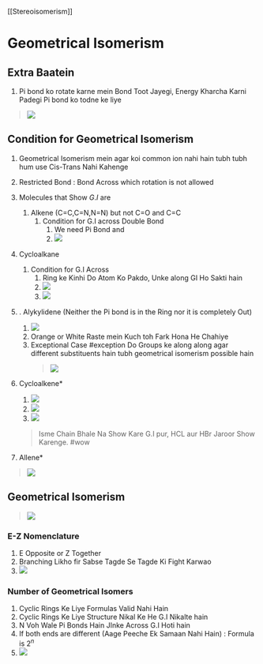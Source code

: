 [[Stereoisomerism]]
# Geometrical Isomerism
## Extra Baatein
1. Pi bond ko rotate karne mein Bond Toot Jayegi, Energy Kharcha Karni Padegi Pi bond ko todne ke liye
>![](https://i.imgur.com/snZTlWw.png)


## Condition for Geometrical Isomerism
1. Geometrical Isomerism mein agar koi common ion nahi hain tubh tubh hum use Cis-Trans Nahi Kahenge
1. Restricted Bond : Bond Across which rotation is not allowed
2. Molecules that Show $G.I$ are
	1. Alkene (C=C,C=N,N=N) but not C=O and C=C
		1. Condition for G.I across Double Bond
			1. We need Pi Bond and
			2. ![](https://i.imgur.com/JMYlR98.png)

2. Cycloalkane
	1. Condition for G.I Across
		1. Ring ke Kinhi Do Atom Ko Pakdo, Unke along GI Ho Sakti hain
		2. ![](https://i.imgur.com/73cCf8x.png)
		3. ![](https://i.imgur.com/PK9kOJ5.png)



3. . Alykylidene (Neither the Pi bond is in the Ring nor it is completely Out)
	1. ![](https://i.imgur.com/ZY8lYDF.png)
	2. Orange or White Raste mein Kuch toh Fark Hona He Chahiye
	3. Exceptional Case #exception  Do Groups ke along along agar different substituents hain tubh geometrical isomerism possible hain
		>![](https://i.imgur.com/xXmPaqs.png)

4. Cycloalkene*
	1. ![](https://i.imgur.com/Ki0QCj9.png)
	2. ![](https://i.imgur.com/7jbVXWj.png)
	3. ![](https://i.imgur.com/uyPw9It.png) 
	>Isme Chain Bhale Na Show Kare G.I pur, HCL aur HBr Jaroor Show Karenge.
	>#wow 
 

5. Allene*
>![](https://i.imgur.com/QP8Hyqp.png)

## Geometrical Isomerism
>![](https://i.imgur.com/thkDUuF.png)

### E-Z Nomenclature
1. E Opposite or Z Together
2. Branching Likho fir Sabse Tagde Se Tagde Ki Fight Karwao
3. ![](https://i.imgur.com/COtBaFZ.png)


### Number of Geometrical Isomers
1. Cyclic Rings Ke Liye Formulas Valid Nahi Hain
2. Cyclic Rings Ke Liye Structure Nikal Ke He G.I Nikalte hain
3. N Voh Wale Pi Bonds Hain JInke Across G.I Hoti hain
4. If both ends are different (Aage Peeche Ek Samaan Nahi Hain) : Formula is $2^n$
5. ![](https://i.imgur.com/G2me0qL.png)
